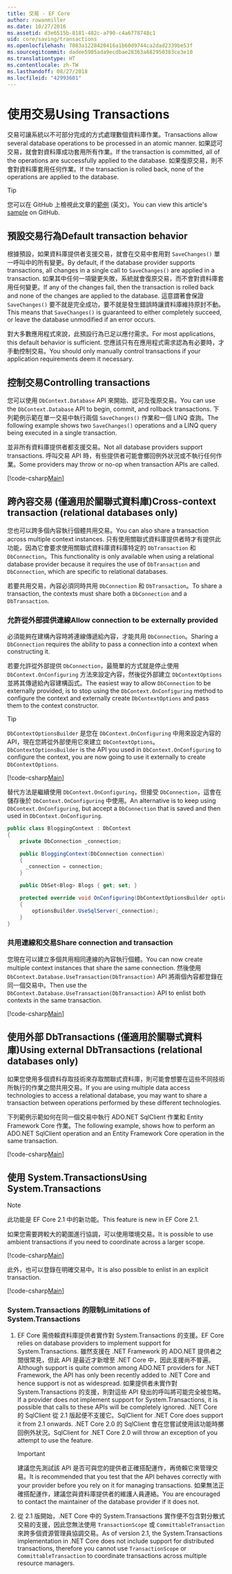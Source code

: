 ```yaml
---
title: 交易 - EF Core
author: rowanmiller
ms.date: 10/27/2016
ms.assetid: d3e6515b-8181-482c-a790-c4a6778748c1
uid: core/saving/transactions
ms.openlocfilehash: 7083a1228420416a1b60d9744ca2dad2339be53f
ms.sourcegitcommit: dadee5905ada9ecdbae28363a682950383ce3e10
ms.translationtype: HT
ms.contentlocale: zh-TW
ms.lasthandoff: 08/27/2018
ms.locfileid: "42993601"
---
```

# <a name="using-transactions"></a><span data-ttu-id="6b677-102">使用交易</span><span class="sxs-lookup"><span data-stu-id="6b677-102">Using Transactions</span></span>

<span data-ttu-id="6b677-103">交易可讓系統以不可部分完成的方式處理數個資料庫作業。</span><span class="sxs-lookup"><span data-stu-id="6b677-103">Transactions allow several database operations to be processed in an atomic manner.</span></span> <span data-ttu-id="6b677-104">如果認可交易，就會對資料庫成功套用所有作業。</span><span class="sxs-lookup"><span data-stu-id="6b677-104">If the transaction is committed, all of the operations are successfully applied to the database.</span></span> <span data-ttu-id="6b677-105">如果復原交易，則不會對資料庫套用任何作業。</span><span class="sxs-lookup"><span data-stu-id="6b677-105">If the transaction is rolled back, none of the operations are applied to the database.</span></span>

> [!TIP]  
> <span data-ttu-id="6b677-106">您可以在 GitHub 上檢視此文章的[範例](https://github.com/aspnet/EntityFramework.Docs/tree/master/samples/core/Saving/Saving/Transactions/) \(英文\)。</span><span class="sxs-lookup"><span data-stu-id="6b677-106">You can view this article's [sample](https://github.com/aspnet/EntityFramework.Docs/tree/master/samples/core/Saving/Saving/Transactions/) on GitHub.</span></span>

## <a name="default-transaction-behavior"></a><span data-ttu-id="6b677-107">預設交易行為</span><span class="sxs-lookup"><span data-stu-id="6b677-107">Default transaction behavior</span></span>

<span data-ttu-id="6b677-108">根據預設，如果資料庫提供者支援交易，就會在交易中套用對 `SaveChanges()` 單一呼叫中的所有變更。</span><span class="sxs-lookup"><span data-stu-id="6b677-108">By default, if the database provider supports transactions, all changes in a single call to `SaveChanges()` are applied in a transaction.</span></span> <span data-ttu-id="6b677-109">如果其中任何一項變更失敗，系統就會復原交易，而不會對資料庫套用任何變更。</span><span class="sxs-lookup"><span data-stu-id="6b677-109">If any of the changes fail, then the transaction is rolled back and none of the changes are applied to the database.</span></span> <span data-ttu-id="6b677-110">這意謂著會保證 `SaveChanges()` 要不就是完全成功，要不就是發生錯誤時讓資料庫維持原封不動。</span><span class="sxs-lookup"><span data-stu-id="6b677-110">This means that `SaveChanges()` is guaranteed to either completely succeed, or leave the database unmodified if an error occurs.</span></span>

<span data-ttu-id="6b677-111">對大多數應用程式來說，此預設行為已足以應付需求。</span><span class="sxs-lookup"><span data-stu-id="6b677-111">For most applications, this default behavior is sufficient.</span></span> <span data-ttu-id="6b677-112">您應該只有在應用程式需求認為有必要時，才手動控制交易。</span><span class="sxs-lookup"><span data-stu-id="6b677-112">You should only manually control transactions if your application requirements deem it necessary.</span></span>

## <a name="controlling-transactions"></a><span data-ttu-id="6b677-113">控制交易</span><span class="sxs-lookup"><span data-stu-id="6b677-113">Controlling transactions</span></span>

<span data-ttu-id="6b677-114">您可以使用 `DbContext.Database` API 來開始、認可及復原交易。</span><span class="sxs-lookup"><span data-stu-id="6b677-114">You can use the `DbContext.Database` API to begin, commit, and rollback transactions.</span></span> <span data-ttu-id="6b677-115">下列範例示範在單一交易中執行兩個 `SaveChanges()` 作業和一個 LINQ 查詢。</span><span class="sxs-lookup"><span data-stu-id="6b677-115">The following example shows two `SaveChanges()` operations and a LINQ query being executed in a single transaction.</span></span>

<span data-ttu-id="6b677-116">並非所有資料庫提供者都支援交易。</span><span class="sxs-lookup"><span data-stu-id="6b677-116">Not all database providers support transactions.</span></span> <span data-ttu-id="6b677-117">呼叫交易 API 時，有些提供者可能會擲回例外狀況或不執行任何作業。</span><span class="sxs-lookup"><span data-stu-id="6b677-117">Some providers may throw or no-op when transaction APIs are called.</span></span>

[!code-csharp[Main](../../../samples/core/Saving/Saving/Transactions/ControllingTransaction/Sample.cs?name=Transaction&highlight=3,17,18,19)]

## <a name="cross-context-transaction-relational-databases-only"></a><span data-ttu-id="6b677-118">跨內容交易 (僅適用於關聯式資料庫)</span><span class="sxs-lookup"><span data-stu-id="6b677-118">Cross-context transaction (relational databases only)</span></span>

<span data-ttu-id="6b677-119">您也可以跨多個內容執行個體共用交易。</span><span class="sxs-lookup"><span data-stu-id="6b677-119">You can also share a transaction across multiple context instances.</span></span> <span data-ttu-id="6b677-120">只有使用關聯式資料庫提供者時才有提供此功能，因為它會要求使用關聯式資料庫資料庫特定的 `DbTransaction` 和 `DbConnection`。</span><span class="sxs-lookup"><span data-stu-id="6b677-120">This functionality is only available when using a relational database provider because it requires the use of `DbTransaction` and `DbConnection`, which are specific to relational databases.</span></span>

<span data-ttu-id="6b677-121">若要共用交易，內容必須同時共用 `DbConnection` 和 `DbTransaction`。</span><span class="sxs-lookup"><span data-stu-id="6b677-121">To share a transaction, the contexts must share both a `DbConnection` and a `DbTransaction`.</span></span>

### <a name="allow-connection-to-be-externally-provided"></a><span data-ttu-id="6b677-122">允許從外部提供連線</span><span class="sxs-lookup"><span data-stu-id="6b677-122">Allow connection to be externally provided</span></span>

<span data-ttu-id="6b677-123">必須能夠在建構內容時將連線傳遞給內容，才能共用 `DbConnection`。</span><span class="sxs-lookup"><span data-stu-id="6b677-123">Sharing a `DbConnection` requires the ability to pass a connection into a context when constructing it.</span></span>

<span data-ttu-id="6b677-124">若要允許從外部提供 `DbConnection`，最簡單的方式就是停止使用 `DbContext.OnConfiguring` 方法來設定內容，然後從外部建立 `DbContextOptions` 並將其傳遞給內容建構函式。</span><span class="sxs-lookup"><span data-stu-id="6b677-124">The easiest way to allow `DbConnection` to be externally provided, is to stop using the `DbContext.OnConfiguring` method to configure the context and externally create `DbContextOptions` and pass them to the context constructor.</span></span>

> [!TIP]  
> <span data-ttu-id="6b677-125">`DbContextOptionsBuilder` 是您在 `DbContext.OnConfiguring` 中用來設定內容的 API，現在您將從外部使用它來建立 `DbContextOptions`。</span><span class="sxs-lookup"><span data-stu-id="6b677-125">`DbContextOptionsBuilder` is the API you used in `DbContext.OnConfiguring` to configure the context, you are now going to use it externally to create `DbContextOptions`.</span></span>

[!code-csharp[Main](../../../samples/core/Saving/Saving/Transactions/SharingTransaction/Sample.cs?name=Context&highlight=3,4,5)]

<span data-ttu-id="6b677-126">替代方法是繼續使用 `DbContext.OnConfiguring`，但接受 `DbConnection`，這會在儲存後於 `DbContext.OnConfiguring` 中使用。</span><span class="sxs-lookup"><span data-stu-id="6b677-126">An alternative is to keep using `DbContext.OnConfiguring`, but accept a `DbConnection` that is saved and then used in `DbContext.OnConfiguring`.</span></span>

``` csharp
public class BloggingContext : DbContext
{
    private DbConnection _connection;

    public BloggingContext(DbConnection connection)
    {
      _connection = connection;
    }

    public DbSet<Blog> Blogs { get; set; }

    protected override void OnConfiguring(DbContextOptionsBuilder optionsBuilder)
    {
        optionsBuilder.UseSqlServer(_connection);
    }
}
```

### <a name="share-connection-and-transaction"></a><span data-ttu-id="6b677-127">共用連線和交易</span><span class="sxs-lookup"><span data-stu-id="6b677-127">Share connection and transaction</span></span>

<span data-ttu-id="6b677-128">您現在可以建立多個共用相同連線的內容執行個體。</span><span class="sxs-lookup"><span data-stu-id="6b677-128">You can now create multiple context instances that share the same connection.</span></span> <span data-ttu-id="6b677-129">然後使用 `DbContext.Database.UseTransaction(DbTransaction)` API 將兩個內容都登錄在同一個交易中。</span><span class="sxs-lookup"><span data-stu-id="6b677-129">Then use the `DbContext.Database.UseTransaction(DbTransaction)` API to enlist both contexts in the same transaction.</span></span>

[!code-csharp[Main](../../../samples/core/Saving/Saving/Transactions/SharingTransaction/Sample.cs?name=Transaction&highlight=1,2,3,7,16,23,24,25)]

## <a name="using-external-dbtransactions-relational-databases-only"></a><span data-ttu-id="6b677-130">使用外部 DbTransactions (僅適用於關聯式資料庫)</span><span class="sxs-lookup"><span data-stu-id="6b677-130">Using external DbTransactions (relational databases only)</span></span>

<span data-ttu-id="6b677-131">如果您使用多個資料存取技術來存取關聯式資料庫，則可能會想要在這些不同技術所執行的作業之間共用交易。</span><span class="sxs-lookup"><span data-stu-id="6b677-131">If you are using multiple data access technologies to access a relational database, you may want to share a transaction between operations performed by these different technologies.</span></span>

<span data-ttu-id="6b677-132">下列範例示範如何在同一個交易中執行 ADO.NET SqlClient 作業和 Entity Framework Core 作業。</span><span class="sxs-lookup"><span data-stu-id="6b677-132">The following example, shows how to perform an ADO.NET SqlClient operation and an Entity Framework Core operation in the same transaction.</span></span>

[!code-csharp[Main](../../../samples/core/Saving/Saving/Transactions/ExternalDbTransaction/Sample.cs?name=Transaction&highlight=4,10,21,26,27,28)]

## <a name="using-systemtransactions"></a><span data-ttu-id="6b677-133">使用 System.Transactions</span><span class="sxs-lookup"><span data-stu-id="6b677-133">Using System.Transactions</span></span>

> [!NOTE]  
> <span data-ttu-id="6b677-134">此功能是 EF Core 2.1 中的新功能。</span><span class="sxs-lookup"><span data-stu-id="6b677-134">This feature is new in EF Core 2.1.</span></span>

<span data-ttu-id="6b677-135">如果您需要跨較大的範圍進行協調，可以使用環境交易。</span><span class="sxs-lookup"><span data-stu-id="6b677-135">It is possible to use ambient transactions if you need to coordinate across a larger scope.</span></span>

[!code-csharp[Main](../../../samples/core/Saving/Saving/Transactions/AmbientTransaction/Sample.cs?name=Transaction&highlight=1,2,3,26,27,28)]

<span data-ttu-id="6b677-136">此外，也可以登錄在明確交易中。</span><span class="sxs-lookup"><span data-stu-id="6b677-136">It is also possible to enlist in an explicit transaction.</span></span>

[!code-csharp[Main](../../../samples/core/Saving/Saving/Transactions/CommitableTransaction/Sample.cs?name=Transaction&highlight=1,15,28,29,30)]

### <a name="limitations-of-systemtransactions"></a><span data-ttu-id="6b677-137">System.Transactions 的限制</span><span class="sxs-lookup"><span data-stu-id="6b677-137">Limitations of System.Transactions</span></span>  

1. <span data-ttu-id="6b677-138">EF Core 需倚賴資料庫提供者實作對 System.Transactions 的支援。</span><span class="sxs-lookup"><span data-stu-id="6b677-138">EF Core relies on database providers to implement support for System.Transactions.</span></span> <span data-ttu-id="6b677-139">雖然支援在 .NET Framework 的 ADO.NET 提供者之間很常見，但此 API 是最近才新增至 .NET Core 中，因此支援尚不普遍。</span><span class="sxs-lookup"><span data-stu-id="6b677-139">Although support is quite common among ADO.NET providers for .NET Framework, the API has only been recently added to .NET Core and hence support is not as widespread.</span></span> <span data-ttu-id="6b677-140">如果提供者未實作對 System.Transactions 的支援，則對這些 API 發出的呼叫將可能完全被忽略。</span><span class="sxs-lookup"><span data-stu-id="6b677-140">If a provider does not implement support for System.Transactions, it is possible that calls to these APIs will be completely ignored.</span></span> <span data-ttu-id="6b677-141">.NET Core 的 SqlClient 從 2.1 版起便不支援它。</span><span class="sxs-lookup"><span data-stu-id="6b677-141">SqlClient for .NET Core does support it from 2.1 onwards.</span></span> <span data-ttu-id="6b677-142">.NET Core 2.0 的 SqlClient 會在您嘗試使用該功能時擲回例外狀況。</span><span class="sxs-lookup"><span data-stu-id="6b677-142">SqlClient for .NET Core 2.0 will throw an exception of you attempt to use the feature.</span></span> 

   > [!IMPORTANT]  
   > <span data-ttu-id="6b677-143">建議您先測試該 API 是否可與您的提供者正確搭配運作，再倚賴它來管理交易。</span><span class="sxs-lookup"><span data-stu-id="6b677-143">It is recommended that you test that the API behaves correctly with your provider before you rely on it for managing transactions.</span></span> <span data-ttu-id="6b677-144">如果無法正確搭配運作，建議您與資料庫提供者的維護人員連絡。</span><span class="sxs-lookup"><span data-stu-id="6b677-144">You are encouraged to contact the maintainer of the database provider if it does not.</span></span> 

2. <span data-ttu-id="6b677-145">從 2.1 版開始，.NET Core 中的 System.Transactions 實作便不包含對分散式交易的支援，因此您無法使用 `TransactionScope` 或 `CommittableTransaction` 來跨多個資源管理員協調交易。</span><span class="sxs-lookup"><span data-stu-id="6b677-145">As of version 2.1, the System.Transactions implementation in .NET Core does not include support for distributed transactions, therefore you cannot use `TransactionScope` or `CommittableTransaction` to coordinate transactions across multiple resource managers.</span></span> 
